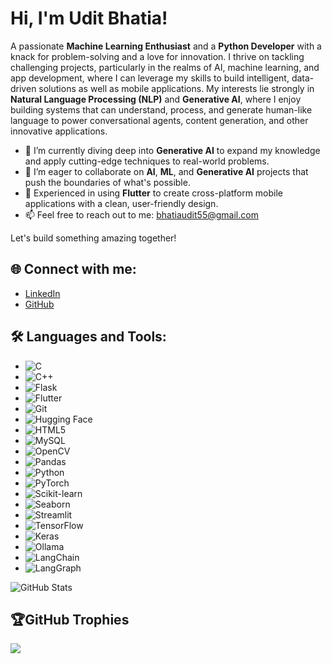 # Hi, I'm Udit Bhatia!  
A passionate **Machine Learning Enthusiast** and a **Python Developer** with a knack for problem-solving and a love for innovation. I thrive on tackling challenging projects, particularly in the realms of AI, machine learning, and app development, where I can leverage my skills to build intelligent, data-driven solutions as well as mobile applications. My interests lie strongly in **Natural Language Processing (NLP)** and **Generative AI**, where I enjoy building systems that can understand, process, and generate human-like language to power conversational agents, content generation, and other innovative applications.


- 🌱 I’m currently diving deep into **Generative AI** to expand my knowledge and apply cutting-edge techniques to real-world problems.
- 👯 I’m eager to collaborate on **AI**, **ML**, and **Generative AI** projects that push the boundaries of what's possible.
- 📱 Experienced in using **Flutter** to create cross-platform mobile applications with a clean, user-friendly design.
- 📫 Feel free to reach out to me: [bhatiaudit55@gmail.com](mailto:bhatiaudit55@gmail.com)

Let's build something amazing together! 

## 🌐 Connect with me:
- [LinkedIn](www.linkedin.com/in/uditbhatia26)
- [GitHub](https://github.com/manas95826)

## 🛠 Languages and Tools:
- ![C](https://img.shields.io/badge/C-00599C?style=flat-square&logo=c&logoColor=white)  
- ![C++](https://img.shields.io/badge/C++-00599C?style=flat-square&logo=cplusplus&logoColor=white)  
- ![Flask](https://img.shields.io/badge/Flask-000000?style=flat-square&logo=flask&logoColor=white)  
- ![Flutter](https://img.shields.io/badge/Flutter-02569B?style=flat-square&logo=flutter&logoColor=white)  
- ![Git](https://img.shields.io/badge/Git-F05032?style=flat-square&logo=git&logoColor=white)  
- ![Hugging Face](https://img.shields.io/badge/Hugging%20Face-FFAE00?style=flat-square&logo=huggingface&logoColor=white)  
- ![HTML5](https://img.shields.io/badge/HTML5-E34F26?style=flat-square&logo=html5&logoColor=white)  
- ![MySQL](https://img.shields.io/badge/MySQL-4479A1?style=flat-square&logo=mysql&logoColor=white)  
- ![OpenCV](https://img.shields.io/badge/OpenCV-5C3EE8?style=flat-square&logo=opencv&logoColor=white)  
- ![Pandas](https://img.shields.io/badge/Pandas-150458?style=flat-square&logo=pandas&logoColor=white)  
- ![Python](https://img.shields.io/badge/Python-3776AB?style=flat-square&logo=python&logoColor=white)  
- ![PyTorch](https://img.shields.io/badge/PyTorch-EE4C2C?style=flat-square&logo=pytorch&logoColor=white)  
- ![Scikit-learn](https://img.shields.io/badge/Scikit--learn-F7931E?style=flat-square&logo=scikit-learn&logoColor=black)  
- ![Seaborn](https://img.shields.io/badge/Seaborn-3776AB?style=flat-square&logo=python&logoColor=white)  
- ![Streamlit](https://img.shields.io/badge/Streamlit-FF4B4B?style=flat-square&logo=streamlit&logoColor=white)  
- ![TensorFlow](https://img.shields.io/badge/TensorFlow-FF6F00?style=flat-square&logo=tensorflow&logoColor=white)  
- ![Keras](https://img.shields.io/badge/Keras-D00000?style=flat-square&logo=keras&logoColor=white)  
- ![Ollama](https://img.shields.io/badge/Ollama-555555?style=flat-square&logo=vercel&logoColor=white)  
- ![LangChain](https://img.shields.io/badge/LangChain-FF9900?style=flat-square&logo=chainlink&logoColor=white)  
- ![LangGraph](https://img.shields.io/badge/LangGraph-3366FF?style=flat-square&logo=graphql&logoColor=white)



![GitHub Stats](https://github-readme-stats.vercel.app/api?username=uditbhatia26&show_icons=true&theme=radical)

## 🏆GitHub Trophies
![](https://github-trophies.vercel.app/?username=uditbhatia26&theme=radical&no-frame=false&no-bg=false&margin-w=4) 

